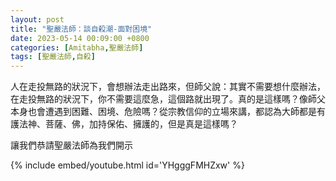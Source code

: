 ```yaml
---
layout: post
title: "聖嚴法師：談自殺潮-面對困境"
date: 2023-05-14 00:09:00 +0800
categories: [Amitabha,聖嚴法師]
tags: [聖嚴法師,自殺]
--- 
```


人在走投無路的狀況下，會想辦法走出路來，但師父說：其實不需要想什麼辦法，在走投無路的狀況下，你不需要這麼急，這個路就出現了。真的是這樣嗎？像師父本身也會遭遇到困難、困境、危險嗎？從宗教信仰的立場來講，都認為大師都是有護法神、菩薩、佛，加持保佑、擁護的，但是真是這樣嗎？        

讓我們恭請聖嚴法師為我們開示     


{% include embed/youtube.html id='YHgggFMHZxw' %}
